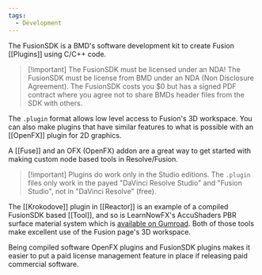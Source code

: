 ```yaml
---
tags:
  - Development
---
```


The FusionSDK is a BMD's software development kit to create Fusion [[Plugins]] using C/C++ code.

> [!important] The FusionSDK must be licensed under an NDA!
> The FusionSDK must be license from BMD under an NDA (Non Disclosure Agreement). The FusionSDK costs you $0 but has a signed PDF contract where you agree not to share BMDs header files from the SDK with others.
    
The `.plugin` format allows low level access to Fusion's 3D workspace. You can also make plugins that have similar features to what is possible with an [[OpenFX]] plugin for 2D graphics.
    
A [[Fuse]]  and an OFX (OpenFX) addon are a great way to get started with making custom node based tools in Resolve/Fusion.
    
> [!important] Plugins do work only in the Studio editions.
> The `.plugin` files only work in the payed "DaVinci Resolve Studio" and "Fusion Studio", not in "DaVinci Resolve" (free).

The [[Krokodove]] plugin in [[Reactor]] is an example of a compiled FusionSDK based [[Tool]], and so is LearnNowFX's AccuShaders PBR surface material system which is [available on Gumroad](https://davidkohen.gumroad.com/l/AccuShader). Both of those tools make excellent use of the Fusion page's 3D workspace.

Being compiled software OpenFX plugins and FusionSDK plugins makes it easier to put a paid license management feature in place if releasing paid commercial software.